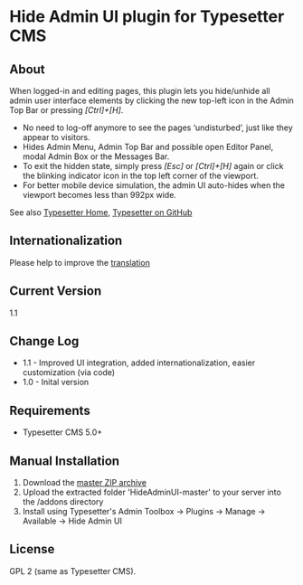 # Hide Admin UI plugin for Typesetter CMS #

## About ##

When logged-in and editing pages, this plugin lets you hide/unhide all admin user interface elements by clicking the new top-left icon in the Admin Top Bar or pressing *[Ctrl]+[H]*. 

* No need to log-off anymore to see the pages &lsquo;undisturbed&rsquo;, just like they appear to visitors.
* Hides Admin Menu, Admin Top Bar and possible open Editor Panel, modal Admin Box or the Messages Bar.
* To exit the hidden state, simply press *[Esc]* or *[Ctrl]+[H]* again or click the blinking indicator icon in the top left corner of the viewport.
* For better mobile device simulation, the admin UI auto-hides when the viewport becomes less than 992px wide. 

See also [Typesetter Home](http://www.typesettercms.com), [Typesetter on GitHub](https://github.com/Typesetter/Typesetter)

## Internationalization
Please help to improve the [translation](https://github.com/juek/HideAdminUI/blob/master/HideAdminUI_i18n.inc)

## Current Version
1.1

## Change Log
* 1.1 - Improved UI integration, added internationalization, easier customization (via code) 
* 1.0 - Inital version

## Requirements
* Typesetter CMS 5.0+

## Manual Installation
1. Download the [master ZIP archive](https://github.com/juek/HideAdminUI/archive/master.zip)
2. Upload the extracted folder 'HideAdminUI-master' to your server into the /addons directory
3. Install using Typesetter's Admin Toolbox &rarr; Plugins &rarr; Manage &rarr; Available &rarr; Hide Admin UI

## License
GPL 2 (same as Typesetter CMS).
